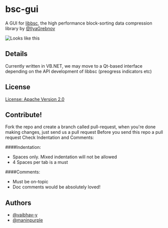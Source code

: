 # bsc-gui
A GUI for [libbsc](http://libbsc.com), the high performance block-sorting data compression library by [@IlyaGrebnov](https://github.com/IlyaGrebnov)

![Looks like this](http://i.imgur.com/GkKRFLJ.png)

## Details
Currently written in VB.NET, we may move to a Qt-based interface depending on the API development of libbsc (preogress indicators etc)

## License
[License: Apache Version 2.0](https://github.com/vaibhav-y/bsc-gui/blob/master/LICENSE)

## Contribute!
Fork the repo and create a branch called pull-request, when you're done making changes, just send us a pull request
Before you send this repo a pull request Check Indentation and Comments:

####Indentation:
+ Spaces only. Mixed indentation will not be allowed
+ 4 Spaces per tab is a must

####Comments:
+ Must be on-topic
+ Doc comments would be absolutely loved!


## Authors

+ [@vaibhav-y](https://github.com/vaibhav-y)
+ [@maninpurple](https://github.com/maninpurple)
